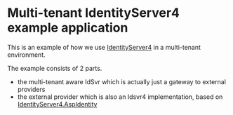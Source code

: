 # Multi-tenant IdentityServer4 example application

This is an example of how we use [IdentityServer4](https://github.com/IdentityServer/IdentityServer4) 
in a multi-tenant environment.

The example consists of 2 parts.

* the multi-tenant aware IdSvr which is actually just a gateway to external providers
* the external provider which is also an Idsvr4 implementation, 
based on [IdentityServer4.AspIdentity](https://github.com/IdentityServer/IdentityServer4.AspNetIdentity)